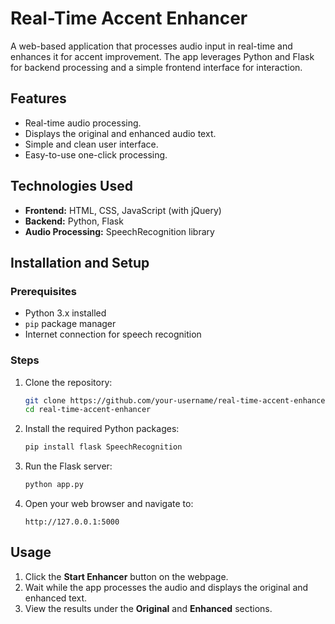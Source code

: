 # Real-Time Accent Enhancer

A web-based application that processes audio input in real-time and enhances it for accent improvement. The app leverages Python and Flask for backend processing and a simple frontend interface for interaction.

## Features

- Real-time audio processing.
- Displays the original and enhanced audio text.
- Simple and clean user interface.
- Easy-to-use one-click processing.

## Technologies Used

- **Frontend:** HTML, CSS, JavaScript (with jQuery)
- **Backend:** Python, Flask
- **Audio Processing:** SpeechRecognition library

## Installation and Setup

### Prerequisites

- Python 3.x installed
- `pip` package manager
- Internet connection for speech recognition

### Steps

1. Clone the repository:
    ```bash
    git clone https://github.com/your-username/real-time-accent-enhancer.git
    cd real-time-accent-enhancer
    ```

2. Install the required Python packages:
    ```bash
    pip install flask SpeechRecognition
    ```

3. Run the Flask server:
    ```bash
    python app.py
    ```

4. Open your web browser and navigate to:
    ```
    http://127.0.0.1:5000
    ```

## Usage

1. Click the **Start Enhancer** button on the webpage.
2. Wait while the app processes the audio and displays the original and enhanced text.
3. View the results under the **Original** and **Enhanced** sections.
